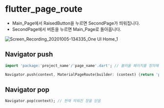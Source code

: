 # flutter_page_route

- Main_Page에서 RaisedButton을 누르면 SecondPage가 띄워집니다.
- SecondPage에서 버튼을 누르면 Main_Page로 돌아옵니다.

![Screen_Recording_20201005-134335_One UI Home_1](https://user-images.githubusercontent.com/46275549/95041153-dc30f800-0710-11eb-8d2b-4be7b34890ad.gif)


## Navigator push

~~~dart
import 'package:'project_name'/'page_name'.dart'; // 불러올 페이지를 정의해야 함
~~~

~~~dart
Navigator.push(context, MaterialPageRoute(builder: (context) {return 'page_name'()}); // 'page_name' 페이지를 띄움
~~~

## Navigator pop

~~~dart
Navigator.pop(context); // 현재 띄워진 창을 닫음
~~~